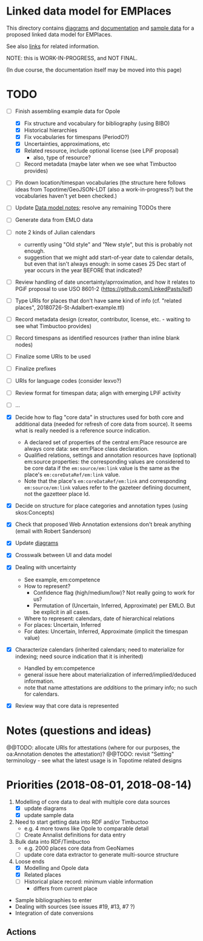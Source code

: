 # Linked data model for EMPlaces

This directory contains [diagrams](PDFs) and [documentation](20180405-EMPlaces-data-model-notes.md) and [sample data](20180410-opole-example-data.ttl) for a proposed linked data model for EMPlaces.

See also [links](Links.md) for related information.

NOTE: this is WORK-IN-PROGRESS, and NOT FINAL.

(In due course, the documentation itself may be moved into this page)

# TODO

- [ ] Finish assembling example data for Opole
    - [x] Fix structure and vocabulary for bibliography (using BIBO)
    - [x] Historical hierarchies
    - [x] Fix vocabularies for timespans (PeriodO?)
    - [x] Uncertainties, approximations, etc
    - [x] Related resource, include optional license (see LPiF proposal)
        - also, type of resource?
    - [ ] Record metadata (maybe later when we see what Timbuctoo provides)
- [ ] Pin down location/timespan vocabularies (the structure here follows ideas from Topotime/GeoJSON-LDT (also a work-in-progress?) but the vocabularies haven't yet been checked.)
- [ ] Update [Data model notes](./20180405-EMPlaces-data-model-notes.md); resolve any remaining TODOs there
- [ ] Generate data from EMLO data

- [ ] note 2 kinds of Julian calendars
    - currently using "Old style" and "New style", but this is probably not enough.
    - suggestion that we might add start-of-year date to calendar details, but even that isn't always enough: in some cases 25 Dec start of year occurs in the year BEFORE that indicated?
- [ ] Review handling of date uncertainty/aprroximation, and how it relates to PGiF proposal to use USO 8601-2 (https://github.com/LinkedPasts/lpif)
- [ ] Type URIs for places that don't have same kind of info (cf. "related places", 20180726-St-Adalbert-example.ttl)
- [ ] Record metadata design (creator, contributor, license, etc. - waiting to see what Timbuctoo provides)
- [ ] Record timespans as identified resources (rather than inline blank nodes)
- [ ] Finalize some URIs to be used
- [ ] Finalize prefixes
- [ ] URIs for language codes (consider lexvo?)
- [ ] Review format for timespan data; align with emerging LPiF activity
- [ ] ...

- [x] Decide how to flag "core data" in structures used for both core and additional data (needed for refresh of core data from source).  It seems what is really needed is a reference source indication.
    - A declared set of properties of the central em:Place resource are always core data: see em:Place class declaration.
    - Qualified relations, settings and annotation resources have (optional) em:source properties: the corresponding values are considered to be core data if the `em:source/em:link` value is the same as the place's `em:coreDataRef/em:link` value.
    - Note that the place's `em:coreDataRef/em:link` and corresponding `em:source/em:link` values refer to the gazeteer defining document, not the gazetteer place Id.
- [x] Decide on structure for place categories and annotation types (using skos:Concepts)
- [x] Check that proposed Web Annotation extensions don't break anything (email with Robert Sanderson)
- [x] Update [diagrams](./PDFs/)
- [x] Crosswalk between UI and data model
- [x] Dealing with uncertainty
    - See example, em:competence
    - How to represent?  
       - Confidence flag (high/medium/low)? Not really going to work for us?
       - Permutation of (Uncertain, Inferred, Approximate) per EMLO.  But be explicit in all cases.
    - Where to represent: calendars, date of hierarchical relations
    - For places: Uncertain, Inferred
    - For dates: Uncertain, Inferred, Approximate (implicit the timespan value)
- [x] Characterize calendars (inherited calendars; need to materialize for indexing; need source indication that it is inherited)
    - Handled by em:competence
    - general issue here about materialization of inferred/implied/deduced information.
    - note that name attestations are *additions* to the primary info; no such for calendars.
- [x] Review way that core data is represented


# Notes (questions and ideas)

@@TODO: allocate URIs for attestations (where for our purposes, the oa:Annotation denotes the attestation)?
@@TODO: revisit "Setting" terminology - see what the latest usage is in Topotime related designs

# Priorities (2018-08-01, 2018-08-14)

1. Modelling of core data to deal with multiple core data sources
    - [x] update diagrams
    - [x] update sample data
2. Need to start getting data into RDF and/or Timbuctoo
    - e.g. 4 more towns like Opole to comparable detail
    - [ ] Create Annalist definitions for data entry
3. Bulk data into RDF/Timbuctoo
    - e.g. 2000 places core data from GeoNames
    - [ ] update core data extractor to generate multi-source structure
4. Loose ends
    - [x] Modelling and Opole data
    - [x] Related places
    - [ ] Historical place record: minimum viable information
       - differs from current place

- Sample bibliographies to enter
- Dealing with sources (see issues #19, #13, #7 ?)
- Integration of date conversions

## Actions


